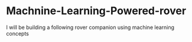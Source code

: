 # Machnine-Learning-Powered-rover
I will be building a following rover companion using machine learning concepts
